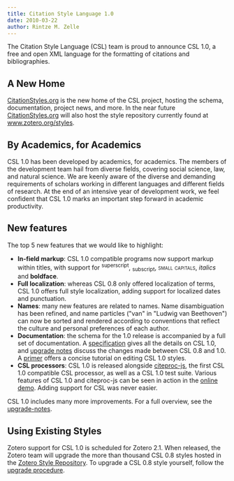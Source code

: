 ```yaml
---
title: Citation Style Language 1.0
date: 2010-03-22
author: Rintze M. Zelle
---
```


The Citation Style Language (CSL)  team is proud to announce CSL 1.0, a free and open XML language  for the formatting of citations and bibliographies.
<h2>A New Home</h2>
<a href="../">CitationStyles.org</a> is the new home of the CSL project,  hosting the schema, documentation, project news, and more. In the near  future <a href="http://CitationStyles.org">CitationStyles.org</a> will also host the style repository currently  found at <a href="http://www.zotero.org/styles">www.zotero.org/styles</a>.
<h2>By Academics, for Academics</h2>
CSL 1.0 has been developed by  academics, for academics. The members of the development team hail from  diverse fields, covering social science, law, and natural  science. We are keenly aware of the diverse and demanding requirements of scholars  working in different languages and different fields of research.  At the end of an intensive year of development work, we feel confident that CSL 1.0 marks an important step forward in academic productivity.
<h2>New features</h2>
The top 5 new features that we  would like to highlight:
<ul>
	<li><strong>In-field markup</strong>: CSL 1.0 compatible  programs now support markup within titles, with support for <sup>superscript</sup>,  <sub>subscript</sub>, <span style="font-variant: small-caps;">small capitals</span>,  <em>italics</em> and <strong>boldface</strong>.</li>
	<li><strong>Full localization</strong>: whereas CSL 0.8 only offered  localization of terms, CSL 1.0 offers full style localization, adding  support for localized dates and punctuation.</li>
	<li><strong>Names</strong>: many new  features are related to names. Name disambiguation has been refined, and name particles ("van" in "Ludwig van Beethoven") can now be sorted and rendered according to conventions that reflect the culture and personal preferences of each author.</li>
	<li><strong>Documentation</strong>: the schema for the 1.0 release is accompanied by a  full set of documentation. A <a href="http://citationstyles.org/downloads/specification.html">specification</a> gives all the details on CSL 1.0, and <a href="http://citationstyles.org/downloads/upgrade-notes.html">upgrade notes</a> discuss the changes made between CSL 0.8 and  1.0. A <a href="http://citationstyles.org/downloads/primer.html">primer</a> offers a concise tutorial on editing CSL 1.0 styles.</li>
	<li><strong>CSL processors</strong>: CSL 1.0 is released alongside <a href="http://bitbucket.org/fbennett/citeproc-js/wiki/Home">citeproc-js</a>, the first CSL 1.0  compatible CSL processor, as well as a CSL 1.0 test suite. Various features of CSL 1.0 and citeproc-js can be seen in action in the <a href="http://gsl-nagoya-u.net/http/pub/citeproc-demo/demo.html">online demo</a>. Adding support for CSL was never easier.</li>
</ul>
CSL 1.0 includes many more  improvements. For a full overview, see the <a href="http://citationstyles.org/downloads/upgrade-notes.html">upgrade-notes</a>.
<h2>Using Existing Styles</h2>
Zotero support for CSL 1.0 is scheduled for Zotero 2.1. When released, the Zotero team will upgrade the more than thousand CSL 0.8 styles hosted in the <a href="http://zotero.org/styles">Zotero  Style Repository</a>. To upgrade a CSL 0.8 style yourself, follow the <a href="http://citationstyles.org/downloads/upgrade-notes.html#updating-csl-0-8-styles">upgrade  procedure</a>.